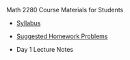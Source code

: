 Math 2280 Course Materials for Students

* [Syllabus](./syllabus/syllabus.md)

* [Suggested Homework Problems](./suggested_problems.md)

* Day 1 Lecture Notes
